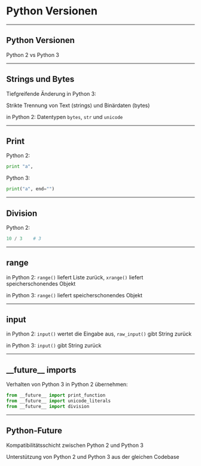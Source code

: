 # Python Versionen

---

## Python Versionen

Python 2 vs Python 3

---

## Strings und Bytes

Tiefgreifende Änderung in Python 3:

Strikte Trennung von Text (strings) und Binärdaten (bytes)

in Python 2: Datentypen `bytes`, `str` und `unicode`

---

## Print

Python 2:

```py
print "a",
```

Python 3:

```py
print("a", end="")
```

---

## Division

Python 2:

```py
10 / 3    # 3
```

---

## range

in Python 2: `range()` liefert Liste zurück, `xrange()` liefert speicherschonendes Objekt

in Python 3: `range()` liefert speicherschonendes Objekt

---

## input

in Python 2: `input()` wertet die Eingabe aus, `raw_input()` gibt String zurück

in Python 3: `input()` gibt String zurück

---

## \_\_future\_\_ imports

Verhalten von Python 3 in Python 2 übernehmen:

```py
from __future__ import print_function
from __future__ import unicode_literals
from __future__ import division
```

---

## Python-Future

Kompatibilitätsschicht zwischen Python 2 und Python 3

Unterstützung von Python 2 und Python 3 aus der gleichen Codebase
